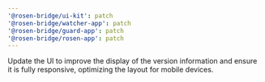 ```yaml
---
'@rosen-bridge/ui-kit': patch
'@rosen-bridge/watcher-app': patch
'@rosen-bridge/guard-app': patch
'@rosen-bridge/rosen-app': patch
---
```


Update the UI to improve the display of the version information and ensure it is fully responsive, optimizing the layout for mobile devices.
